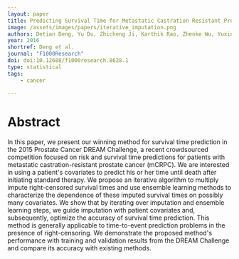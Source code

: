 ```yaml
---
layout: paper
title: Predicting Survival Time for Metastatic Castration Resistant Prostate Cancer; An Iterative Imputation Approach
image: /assets/images/papers/iterative_imputation.png
authors: Detian Deng, Yu Du, Zhicheng Ji, Karthik Rao, Zhenke Wu, Yuxin Zhu, R. Yates Coley
year: 2016
shortref: Deng et al.
journal: "F1000Research"
doi: doi:10.12688/f1000research.8628.1
type: statistical
tags:
    - cancer
 
---
```


# Abstract

In this paper, we present our winning method for survival time prediction in the 2015 Prostate Cancer DREAM Challenge, a recent crowdsourced competition focused on risk and survival time predictions for patients with metastatic castration-resistant prostate cancer (mCRPC). We are interested in using a patient's covariates to predict his or her time until death after initiating standard therapy. We propose an iterative algorithm to multiply impute right-censored survival times and use ensemble learning methods to characterize the dependence of these imputed survival times on possibly many covariates. We show that by iterating over imputation and ensemble learning steps, we guide imputation with patient covariates and, subsequently, optimize the accuracy of survival time prediction. This method is generally applicable to time-to-event prediction problems in the presence of right-censoring. We demonstrate the proposed method's performance with training and validation results from the DREAM Challenge and compare its accuracy with existing methods.


